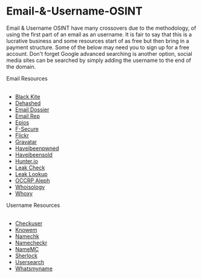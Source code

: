 # Email-&-Username-OSINT
<p>Email & Username OSINT have many crossovers due to the methodology, of using the first part of an email as an username. It is fair to say that this is a  lucrative business and some resources start of as free but then bring in a payment structure. Some of the below may need you to sign up for a free account. Don't forget Google advanced searching is another option, social media sites can be searched by simply adding the username to the end of the domain.</p>
Email Resources
<br></br>
<uL>
 <li><a href="https://services.blackkitetech.com/data-breach">Black Kite</a></li>
 <li><a href="https://dehashed.com/">Dehashed</a></li> 
 <li><a href="https://centralops.net/co/emaildossier.aspx">Email Dossier</a></li>
 <li><a href="https://emailrep.io/">Email Rep</a></li>
 <li><a href="https://epieos.com/">Epios</a></li>  
 <li><a href="https://f-secure.com/us-en/identity-theft-checker">F-Secure</a></li>
 <li><a href="https://flickr.com/search/">Flickr</a></li>
 <li><a href="https://en.gravatar.com/site/check/">Gravatar</a></li>
 <li><a href="https://haveibeenpwned.com/">Haveibeenpwned</a></li>
 <li><a href="https://haveibeensold.app/">Haveibeensold</a></li>
 <li><a href="https://hunter.io/">Hunter.io</a></li>
 <li><a href="https://leakcheck.io/">Leak Check</a></li>
 <li><a href="https://leak-lookup.com/">Leak Lookup</a></li>
 <li><a href="https://data.occrp.org/">OCCRP Aleph</a></li>
 <li><a href="https://whoisology.com/email/">Whoisology</a></li>
 <li><a href="https://www.whoxy.com/">Whoxy</a></li>
</uL>
Username Resources
<br></br>
<ul>
 <li><a href="https://checkuser.org/">Checkuser</a></li>
 <li><a href="https://knowem.com/">Knowem</a></li>   
 <li><a href="https://namechk.com/">Namechk</a></li>
 <li><a href="https://namecheckr.com/">Namecheckr</a></li>
 <li><a href="https://namemc.com/">NameMC</a></li>
 <li><a href="https://github.com/sherlock-project/sherlock">Sherlock</a></li>
 <li><a href="https://usersearch.org/">Usersearch</a></li>
 <li><a href="https://whatsmyname.app/">Whatsmyname</a></li>
</ul>

